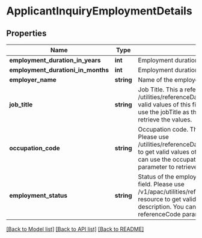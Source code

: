 # ApplicantInquiryEmploymentDetails

## Properties
Name | Type | Description | Notes
------------ | ------------- | ------------- | -------------
**employment_duration_in_years** | **int** | Employment duration in years | [optional] 
**employment_durationi_in_months** | **int** | Employment duration in months | [optional] 
**employer_name** | **string** | Name of the employer. | [optional] 
**job_title** | **string** | Job Title. This a reference data field. Please use /utilities/referenceData/{jobTitle} resource to get valid values of this field with descriptions. You can use the jobTitle as the referenceCode parameter to retrieve the values. | [optional] 
**occupation_code** | **string** | Occupation code. This is a reference data field. Please use /utilities/referenceData/{occupationCode} resource to get valid values of this field with descriptions. You can use the occupationCode as the referenceCode parameter to retrieve the values. | [optional] 
**employment_status** | **string** | Status of the employment.This is a reference data field. Please use /v1/apac/utilities/referenceData/{employmentStatus} resource to get valid value of this field with description. You can use the field name as the referenceCode parameter to retrieve the values. | [optional] 

[[Back to Model list]](../../README.md#documentation-for-models) [[Back to API list]](../../README.md#documentation-for-api-endpoints) [[Back to README]](../../README.md)

